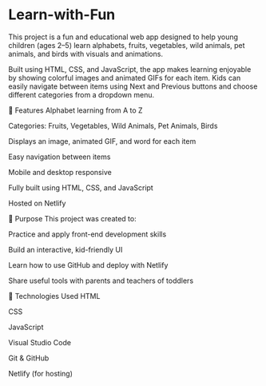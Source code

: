 # Learn-with-Fun
This project is a fun and educational web app designed to help young children (ages 2–5) learn alphabets, fruits, vegetables, wild animals, pet animals, and birds with visuals and animations.

Built using HTML, CSS, and JavaScript, the app makes learning enjoyable by showing colorful images and animated GIFs for each item. Kids can easily navigate between items using Next and Previous buttons and choose different categories from a dropdown menu.

🔧 Features
Alphabet learning from A to Z

Categories: Fruits, Vegetables, Wild Animals, Pet Animals, Birds

 Displays an image, animated GIF, and word for each item

 Easy navigation between items

 Mobile and desktop responsive

 Fully built using HTML, CSS, and JavaScript

 Hosted on Netlify

🧠 Purpose
This project was created to:

Practice and apply front-end development skills

Build an interactive, kid-friendly UI

Learn how to use GitHub and deploy with Netlify

Share useful tools with parents and teachers of toddlers

📁 Technologies Used
HTML

CSS

JavaScript

Visual Studio Code

Git & GitHub

Netlify (for hosting)

